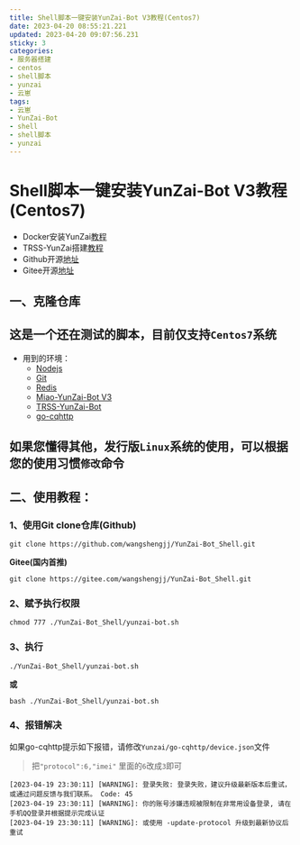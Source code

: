 ```yaml
---
title: Shell脚本一键安装YunZai-Bot V3教程(Centos7)
date: 2023-04-20 08:55:21.221
updated: 2023-04-20 09:07:56.231
sticky: 3
categories: 
- 服务器搭建
- centos
- shell脚本
- yunzai
- 云崽
tags: 
- 云崽
- YunZai-Bot
- shell
- shell脚本
- yunzai
---
```


# Shell脚本一键安装YunZai-Bot V3教程(Centos7)

- Docker安装YunZai[教程](https://www.wsjj.top/archives/5)
- TRSS-YunZai搭建[教程](https://www.wsjj.top/archives/trss-yunzai)
- Github开源[地址](https://github.com/wangshengjj/YunZai-Bot_Shell)
- Gitee开源[地址](https://gitee.com/wangshengjj/YunZai-Bot_Shell)

## 一、克隆仓库

## 这是一个还在测试的脚本，目前仅支持`Centos7`系统

- 用到的环境：
  - [Nodejs](https://nodejs.org/en)
  - [Git](https://git-scm.com/)
  - [Redis](https://redis.io/)
  - [Miao-YunZai-Bot V3](https://github.com/yoimiya-kokomi/Miao-Yunzai)
  - [TRSS-YunZai-Bot](https://gitee.com/TimeRainStarSky/TRSS_Yunzai)
  - [go-cqhttp](https://github.com/Mrs4s/go-cqhttp)

## 如果您懂得其他，发行版`Linux`系统的使用，可以根据您的使用习惯`修改`命令

## 二、使用教程：

### 1、使用Git clone仓库(Github)

```
git clone https://github.com/wangshengjj/YunZai-Bot_Shell.git
```

**Gitee(国内首推)**

```
git clone https://gitee.com/wangshengjj/YunZai-Bot_Shell.git
```

### 2、赋予执行权限

```
chmod 777 ./YunZai-Bot_Shell/yunzai-bot.sh
```

### 3、执行

```
./YunZai-Bot_Shell/yunzai-bot.sh
```

**或**

```
bash ./YunZai-Bot_Shell/yunzai-bot.sh
```

### 4、报错解决

如果go-cqhttp提示如下报错，请修改`Yunzai/go-cqhttp/device.json`文件

> 把`"protocol":6,"imei"` 里面的`6`改成`3`即可

```
[2023-04-19 23:30:11] [WARNING]: 登录失败: 登录失败，建议升级最新版本后重试，或通过问题反馈与我们联系。 Code: 45 
[2023-04-19 23:30:11] [WARNING]: 你的账号涉嫌违规被限制在非常用设备登录, 请在手机QQ登录并根据提示完成认证 
[2023-04-19 23:30:11] [WARNING]: 或使用 -update-protocol 升级到最新协议后重试
```
